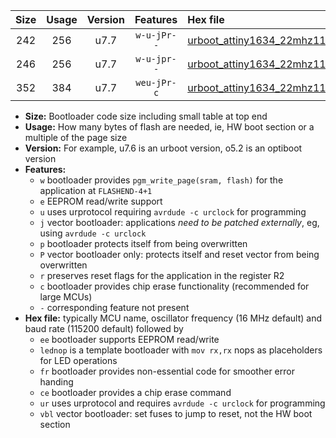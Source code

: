 |Size|Usage|Version|Features|Hex file|
|:-:|:-:|:-:|:-:|:--|
|242|256|u7.7|`w-u-jPr--`|[urboot_attiny1634_22mhz1184_115200bps_lednop_ur_vbl.hex](https://raw.githubusercontent.com/stefanrueger/urboot.hex/main/mcus/attiny1634/fcpu_22mhz1184/115200_bps/urboot_attiny1634_22mhz1184_115200bps_lednop_ur_vbl.hex)|
|246|256|u7.7|`w-u-jpr--`|[urboot_attiny1634_22mhz1184_115200bps_lednop_fr_ur_vbl.hex](https://raw.githubusercontent.com/stefanrueger/urboot.hex/main/mcus/attiny1634/fcpu_22mhz1184/115200_bps/urboot_attiny1634_22mhz1184_115200bps_lednop_fr_ur_vbl.hex)|
|352|384|u7.7|`weu-jPr-c`|[urboot_attiny1634_22mhz1184_115200bps_ee_lednop_fr_ce_ur_vbl.hex](https://raw.githubusercontent.com/stefanrueger/urboot.hex/main/mcus/attiny1634/fcpu_22mhz1184/115200_bps/urboot_attiny1634_22mhz1184_115200bps_ee_lednop_fr_ce_ur_vbl.hex)|

- **Size:** Bootloader code size including small table at top end
- **Usage:** How many bytes of flash are needed, ie, HW boot section or a multiple of the page size
- **Version:** For example, u7.6 is an urboot version, o5.2 is an optiboot version
- **Features:**
  + `w` bootloader provides `pgm_write_page(sram, flash)` for the application at `FLASHEND-4+1`
  + `e` EEPROM read/write support
  + `u` uses urprotocol requiring `avrdude -c urclock` for programming
  + `j` vector bootloader: applications *need to be patched externally*, eg, using `avrdude -c urclock`
  + `p` bootloader protects itself from being overwritten
  + `P` vector bootloader only: protects itself and reset vector from being overwritten
  + `r` preserves reset flags for the application in the register R2
  + `c` bootloader provides chip erase functionality (recommended for large MCUs)
  + `-` corresponding feature not present
- **Hex file:** typically MCU name, oscillator frequency (16 MHz default) and baud rate (115200 default) followed by
  + `ee` bootloader supports EEPROM read/write
  + `lednop` is a template bootloader with `mov rx,rx` nops as placeholders for LED operations
  + `fr` bootloader provides non-essential code for smoother error handing
  + `ce` bootloader provides a chip erase command
  + `ur` uses urprotocol and requires `avrdude -c urclock` for programming
  + `vbl` vector bootloader: set fuses to jump to reset, not the HW boot section

